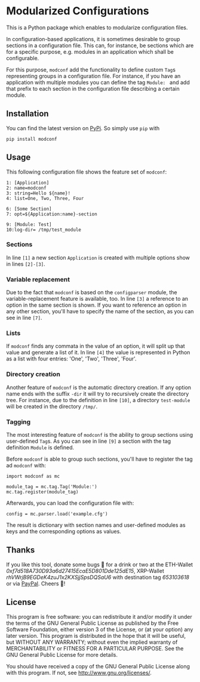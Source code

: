 # Modularized Configurations

This is a Python package which enables to modularize configuration files.

In configuration-based applications, it is sometimes desirable to group
sections in a configuration file. This can, for instance, be sections which are for a specific purpose, e.g. modules in an application which shall be configurable.

For this purpose, `modconf` add the functionality to define custom `Tag`s representing groups in a configuration file. For instance, if you have an application with multiple modules you can define the tag `Module: ` and add that prefix to each section in the configuration file describing a certain module.


## Installation

You can find the latest version on [PyPi](https://pypi.org/project/modconf/). So simply use `pip` with

    pip install modconf


## Usage

This following configuration file shows the feature set of `modconf`: 
    
    1: [Application]
    2: name=modconf
    3: string=Hello ${name}!
    4: list=One, Two, Three, Four
    
    6: [Some Section]
    7: opt=${Application:name}-section
    
    9: [Module: Test]
    10:log-dir= /tmp/test_module

### Sections
In line `[1]`  a new section `Application` is created with multiple options show in lines `[2]-[3]`.

### Variable replacement
Due to the fact that `modconf` is based on the `configparser` module, the variable-replacement feature is available, too. In line `[3]` a reference to an option in the same section is shown. If you want to reference an option in any other section, you'll have to specify the name of the section, as you can see in line `[7]`.

### Lists
If `modconf` finds any commata in the value of an option, it will split up that value and generate a list of it. In line `[4]` the value is represented in Python as a list with four entries: 'One', 'Two', 'Three', 'Four'.

### Directory creation
Another feature of `modconf` is the automatic directory creation. If any option name ends with the suffix `-dir` it will try to recursively create the directory tree. For instance, due to the definition in line `[10]`, a directory `test-module` will be created in the directory `/tmp/`.

### Tagging
The most interesting feature of `modconf` is the ability to group sections using user-defined `Tag`s. As you can see in line `[9]` a section with the tag definition `Module` is defined. 

Before `modconf` is able to group such sections, you'll have to register the tag ad `modconf` with:

```
import modconf as mc

module_tag = mc.tag.Tag('Module:')
mc.tag.register(module_tag)
```
Afterwards, you can load the configuration file with:
```
config = mc.parser.load('example.cfg')
```
The result is dictionary with section names and user-defined modules as keys and the corresponding options as values.
 

## Thanks
If you like this tool, donate some bugs 💸 for a drink or two at the ETH-Wallet *0xf7d518A730D93a6d27415EcaE5D801Dde125dE15*, 
XRP-Wallet *rhVWrjB9EGDeK4zuJ1x2KXSjjSpsDQSaU6* with destination tag *653103618* or via [PayPal](https://www.paypal.me/LarsKlitzke). Cheers 🍻!

## License

This program is free software: you can redistribute it and/or modify it under the terms of the GNU General Public License as published by
the Free Software Foundation, either version 3 of the License, or (at your option) any later version. This program is distributed in the hope that it will be useful,
but WITHOUT ANY WARRANTY; without even the implied warranty of MERCHANTABILITY or FITNESS FOR A PARTICULAR PURPOSE.  See the GNU General Public License for more details.

You should have received a copy of the GNU General Public License along with this program.  If not, see <http://www.gnu.org/licenses/>.

